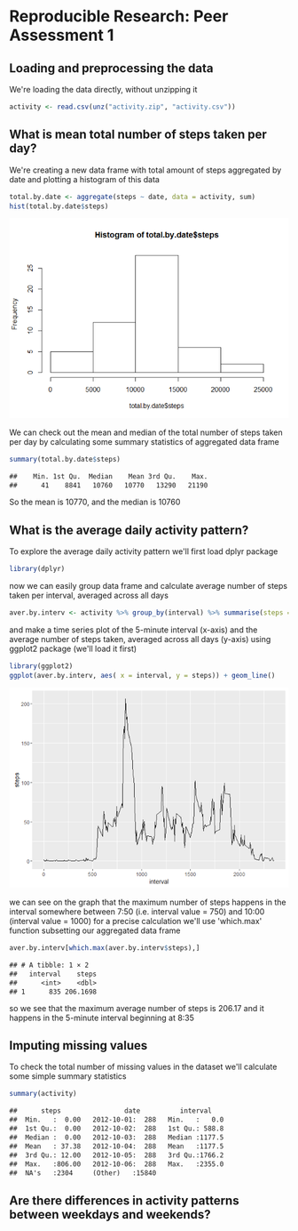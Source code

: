 # Reproducible Research: Peer Assessment 1


## Loading and preprocessing the data

We're loading the data directly, without unzipping it


```r
activity <- read.csv(unz("activity.zip", "activity.csv"))
```

## What is mean total number of steps taken per day?

We're creating a new data frame with total amount of steps aggregated by date
and plotting a histogram of this data 


```r
total.by.date <- aggregate(steps ~ date, data = activity, sum)
hist(total.by.date$steps)
```

![](PA1_template_files/figure-html/unnamed-chunk-2-1.png)<!-- -->

We can check out the mean and median of the total number of steps taken per day
by calculating some summary statistics of aggregated data frame


```r
summary(total.by.date$steps)
```

```
##    Min. 1st Qu.  Median    Mean 3rd Qu.    Max. 
##      41    8841   10760   10770   13290   21190
```

So the mean is 10770, and the median is 10760

## What is the average daily activity pattern?

To explore the average daily activity pattern we'll first load dplyr package


```r
library(dplyr)
```

now we can easily group data frame and calculate average number of steps taken per interval, averaged across all days


```r
aver.by.interv <- activity %>% group_by(interval) %>% summarise(steps = mean(steps, na.rm = TRUE))
```

and make a time series plot of the 5-minute interval (x-axis) and the average number of steps taken, averaged across all days (y-axis) using ggplot2 package (we'll load it first)


```r
library(ggplot2)
ggplot(aver.by.interv, aes( x = interval, y = steps)) + geom_line()
```

![](PA1_template_files/figure-html/unnamed-chunk-6-1.png)<!-- -->

we can see on the graph that the maximum number of steps happens in the interval somewhere between 7:50
(i.e. interval value = 750) and 10:00 (interval value = 1000)
for a precise calculation we'll use 'which.max' function subsetting our aggregated data frame 


```r
aver.by.interv[which.max(aver.by.interv$steps),]
```

```
## # A tibble: 1 × 2
##   interval    steps
##      <int>    <dbl>
## 1      835 206.1698
```

so we see that the maximum average number of steps is 206.17 and it happens in the 5-minute interval beginning at 8:35

## Imputing missing values

To check the total number of missing values in the dataset we'll calculate some simple summary statistics


```r
summary(activity)
```

```
##      steps                date          interval     
##  Min.   :  0.00   2012-10-01:  288   Min.   :   0.0  
##  1st Qu.:  0.00   2012-10-02:  288   1st Qu.: 588.8  
##  Median :  0.00   2012-10-03:  288   Median :1177.5  
##  Mean   : 37.38   2012-10-04:  288   Mean   :1177.5  
##  3rd Qu.: 12.00   2012-10-05:  288   3rd Qu.:1766.2  
##  Max.   :806.00   2012-10-06:  288   Max.   :2355.0  
##  NA's   :2304     (Other)   :15840
```


## Are there differences in activity patterns between weekdays and weekends?
